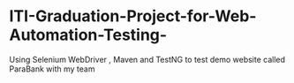 # ITI-Graduation-Project-for-Web-Automation-Testing-
Using Selenium WebDriver , Maven and TestNG to test demo website called ParaBank with my team 
